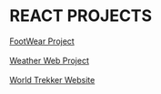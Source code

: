 

# REACT PROJECTS

[FootWear Project](https://react-footwear.vercel.app)
<br/>
<br/>
[Weather Web Project]( https://react-project12-five.vercel.app/
)
<br/>
<br/>
[World Trekker Website]( https://react-pro-flax.vercel.app/
)
<br/>
<br/>
<br/>
<br/>